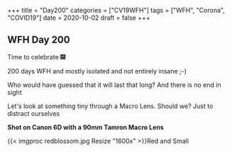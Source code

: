 +++
title = "Day200"
categories = ["CV19WFH"]
tags = ["WFH", "Corona", "COVID19"]
date = 2020-10-02
draft = false
+++

## WFH Day 200

Time to celebrate 🎆

200 days WFH and mostly isolated and not entirely insane ;-)

Who would have guessed that it will last that long? And there is no end in sight

Let's look at something tiny through a Macro Lens. Should we? Just to distract ourselves

**Shot on Canon 6D with a 90mm Tamron Macro Lens**

{{< imgproc redblossom.jpg Resize "1600x" >}}Red and Small
